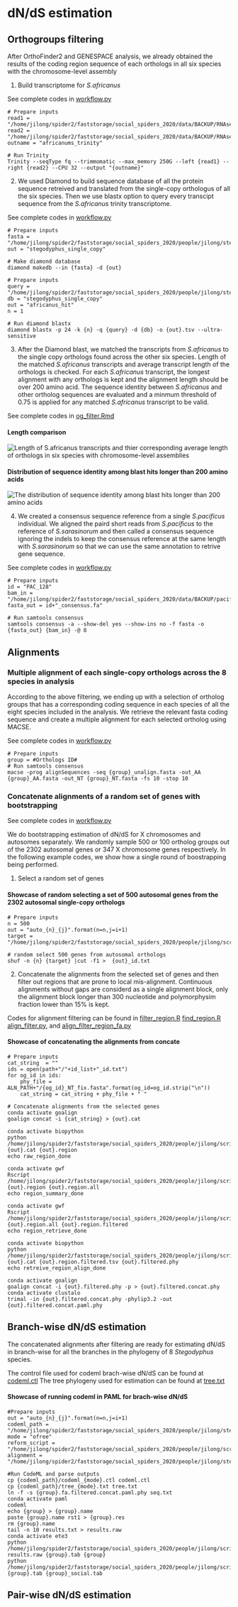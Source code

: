 # dN/dS estimation

## Orthogroups filtering
After OrthoFinder2 and GENESPACE analysis, we already obtained the results of the coding region sequence of each orthologs in all six species with the chromosome-level assembly

1. Build transcriptome for *S.africanus*

See complete codes in [workflow.py](https://github.com/Jilong-Jerome/sociality-in-spiders-dead-end/blob/main/dNdS/AFR/workflow.py) 

```
# Prepare inputs
read1 = "/home/jilong/spider2/faststorage/social_spiders_2020/data/BACKUP/RNAseq_2021/intact_africanus_R1.fq"
read2 = "/home/jilong/spider2/faststorage/social_spiders_2020/data/BACKUP/RNAseq_2021/intact_africanus_R2.fq"
outname = "africanums_trinity"

# Run Trinity
Trinity --seqType fq --trimmomatic --max_memory 250G --left {read1} --right {read2} --CPU 32 --output "{outname}"
```

2. We used Diamond to build sequence database of all the protein sequence retreived and translated from the single-copy orthologus of all the six species. Then we use blastx option to query every transcipt sequence from the *S.africanus* trinity transcriptome.

See complete codes in [workflow.py](https://github.com/Jilong-Jerome/sociality-in-spiders-dead-end/blob/main/dNdS/diamond/workflow.py) 


```
# Prepare inputs
fasta = "/home/jilong/spider2/faststorage/social_spiders_2020/people/jilong/steps/PUB1_GENOME/dnds/single_ortho_sequences/single_copy_pep.fa"
out = "stegodyphus_single_copy"

# Make diamond database
diamond makedb --in {fasta} -d {out}

# Prepare inputs
query = "/home/jilong/spider2/faststorage/social_spiders_2020/people/jilong/steps/trinity/africanus/africanums_trinity.Trinity.fasta"
db = "stegodyphus_single_copy"
out = "africanus_hit"
n = 1

# Run diamond blastx
diamond blastx -p 24 -k {n} -q {query} -d {db} -o {out}.tsv --ultra-sensitive
```

3. After the Diamond blast, we matched the transcripts from *S.africanus* to the single copy orthologs found across the other six species. Length of the matched *S.africanus* transcripts and average transcript length of the orthologs is checked. For each *S.africanus* transcript, the longest alignment with any orthologs is kept and the alignment length should be over 200 amino acid. The sequence identity between *S.africanus* and other ortholog sequences are evaluated and a minmum threshold of 0.75 is applied for any matched *S.africanus* transcript to be valid.

See complete codes in [og_filter.Rmd](https://github.com/Jilong-Jerome/sociality-in-spiders-dead-end/blob/main/dNdS/AFR/og_filter.Rmd)

#### Length comparison
![Length of *S.africanus* transcripts and thier corresponding average length of orthologs in six species with chromosome-level assemblies](https://github.com/Jilong-Jerome/sociality-in-spiders-dead-end/blob/main/dNdS/AFR/afr_og_length_comparison.jpeg)
#### Distribution of sequence identity among blast hits longer than 200 amino acids
![The distribution of sequence identity among blast hits longer than 200 amino acids](https://github.com/Jilong-Jerome/sociality-in-spiders-dead-end/blob/main/dNdS/AFR/Distribution_of_sequence_identity_of_AFR_hits.jpeg)

4. We created a consensus sequence reference from a single *S.pacificus* individual. We aligned the paird short reads from *S.pacificus* to the reference of *S.sarasinorum* and then called a consensus sequence ignoring the indels to keep the consensus reference at the same length with *S.sarasinorum* so that we can use the same annotation to retrive gene sequence.

See complete codes in [workflow.py](https://github.com/Jilong-Jerome/sociality-in-spiders-dead-end/blob/main/dNdS/PAC/workflow.py)

```
# Prepare inputs
id = "PAC_128"
bam_in = "/home/jilong/spider2/faststorage/social_spiders_2020/data/BACKUP/pacificus_consensus/pac128.bam"
fasta_out = id+"_consensus.fa"

# Run samtools consensus
samtools consensus -a --show-del yes --show-ins no -f fasta -o {fasta_out} {bam_in} -@ 8

```

## Alignments

### Multiple alignment of each single-copy orthologs across the 8 species in analysis

 According to the above filtering, we ending up with a selection of ortholog groups that has a corresponding coding sequence in each species of all the eight species included in the analysis. We retrieve the relevant fasta coding sequence and create a multiple alignment for each selected ortholog using MACSE.

See complete codes in [workflow.py](https://github.com/Jilong-Jerome/sociality-in-spiders-dead-end/blob/main/dNdS/8_sp/workflow.py)

```
# Prepare inputs
group = #Orthologs ID#
# Run samtools consensus
macse -prog alignSequences -seq {group}_unalign.fasta -out_AA {group}_AA.fasta -out_NT {group}_NT.fasta -fs 10 -stop 10
```

### Concatenate alignments of a random set of genes with bootstrapping

See complete codes in [workflow.py](https://github.com/Jilong-Jerome/sociality-in-spiders-dead-end/blob/main/dNdS/boostrap/workflow.py)

We do bootstrapping estimation of dN/dS for X chromosomes and autosomes separately. We randomly sample 500 or 100 ortholog groups out of the 2302 autosomal genes or 347 X chromosome genes respectively. In the following example codes, we show how a single round of boostrapping being performed.

1. Select a random set of genes

#### Showcase of random selecting a set of 500 autosomal genes from the 2302 autosomal single-copy orthologs

```
# Prepare inputs
n = 500
out = "auto_{n}_{j}".format(n=n,j=i+1)
target = "/home/jilong/spider2/faststorage/social_spiders_2020/people/jilong/scripts/PUB1_GENOME/dnds/8_sp/auto_og_pass.txt"

# random select 500 genes from autosomal orthologs
shuf -n {n} {target} |cut -f1 >  {out}_id.txt 
```

2. Concatenate the alignments from the selected set of genes and then filter out regions that are prone to local mis-alignment. Continuous alignments without gaps are considerd as a single alignment block, only the alignment block longer than 300 nucleotide and polymorphysim fraction lower than 15% is kept.

Codes for alignment filtering can be found in [filter_region.R](https://github.com/Jilong-Jerome/sociality-in-spiders-dead-end/blob/main/dNdS/boostrap/filter_region.R) [find_region.R](https://github.com/Jilong-Jerome/sociality-in-spiders-dead-end/blob/main/dNdS/boostrap/find_region.R) [align_filter.py](https://github.com/Jilong-Jerome/sociality-in-spiders-dead-end/blob/main/dNdS/boostrap/align_filter.py), and [align_filter_region_fa.py](https://github.com/Jilong-Jerome/sociality-in-spiders-dead-end/blob/main/dNdS/boostrap/align_filter_region_fa.py)

#### Showcase of concatenating the alignments from concate

```
# Prepare inputs
cat_string  = ""
ids = open(path+"/"+id_list+"_id.txt")
for og_id in ids:
    phy_file = ALN_PATH+"/{og_id}_NT_fix.fasta".format(og_id=og_id.strip("\n"))
    cat_string = cat_string + phy_file + " "

# Concatenate alignments from the selected genes
conda activate goalign
goalign concat -i {cat_string} > {out}.cat

conda activate biopython
python /home/jilong/spider2/faststorage/social_spiders_2020/people/jilong/scripts/PUB1_GENOME/dnds/combine_OG/align_filter.py {out}.cat {out}.region
echo raw_region_done

conda activate gwf
Rscript /home/jilong/spider2/faststorage/social_spiders_2020/people/jilong/scripts/PUB1_GENOME/dnds/combine_OG/find_region.R {out}.region {out}.region.all
echo region_summary_done

conda activate gwf
Rscript /home/jilong/spider2/faststorage/social_spiders_2020/people/jilong/scripts/PUB1_GENOME/dnds/combine_OG/filter_region.R {out}.region.all {out}.region.filtered
echo region_retrieve_done

conda activate biopython
python /home/jilong/spider2/faststorage/social_spiders_2020/people/jilong/scripts/PUB1_GENOME/dnds/combine_OG/align_filter_region_fa.py {out}.cat {out}.region.filtered.tsv {out}.filtered.phy
echo retreive_region_align_done

conda activate goalign
goalign concat -i {out}.filtered.phy -p > {out}.filtered.concat.phy
conda activate clustalo
trimal -in {out}.filtered.concat.phy -phylip3.2 -out {out}.filtered.concat.paml.phy
```

## Branch-wise dN/dS estimation

The concatenated alignments after filtering are ready for estimating dN/dS in branch-wise for all the branches in the phylogeny of 8 *Stegodyphus* species.

The control file used for codeml brach-wise dN/dS can be found at [codeml.ctl](https://github.com/Jilong-Jerome/sociality-in-spiders-dead-end/blob/main/dNdS/boostrap/codeml_ofree.ctl)
The tree phylogeny used for estimation can be found at [tree.txt](https://github.com/Jilong-Jerome/sociality-in-spiders-dead-end/blob/main/dNdS/boostrap/tree_ofree.txt)
#### Showcase of running codeml in PAML for brach-wise dN/dS
```
#Prepare inputs
out = "auto_{n}_{j}".format(n=n,j=i+1)
codeml_path = "/home/jilong/spider2/faststorage/social_spiders_2020/people/jilong/steps/PUB1_GENOME/dnds/8_dnds/codeml"
mode = "ofree"
reform_script = "/home/jilong/spider2/faststorage/social_spiders_2020/people/jilong/scripts/PUB1_GENOME/dnds/7_sp/reform_results.py"
alignment = "/home/jilong/spider2/faststorage/social_spiders_2020/people/jilong/steps/PUB1_GENOME/dnds/8_dnds/boostrap/auto/{out}/{out}.fa".format(out=out)

#Run CodeML and parse outputs
cp {codeml_path}/codeml_{mode}.ctl codeml.ctl
cp {codeml_path}/tree_{mode}.txt tree.txt
ln -f -s {group}.fa.filtered.concat.paml.phy seq.txt
conda activate paml
codeml     
echo {group} > {group}.name
paste {group}.name rst1 > {group}.res
rm {group}.name
tail -n 10 results.txt > results.raw
conda activate ete3
python /home/jilong/spider2/faststorage/social_spiders_2020/people/jilong/scripts/PUB1_GENOME/dnds/7_sp/combine_OG/boostrap/paml2tab.py results.raw {group}.tab {group}
python /home/jilong/spider2/faststorage/social_spiders_2020/people/jilong/scripts/PUB1_GENOME/dnds/8_sp/boostrap/pair_social.py {group}.tab {group}_social.tab
```


## Pair-wise dN/dS estimation


